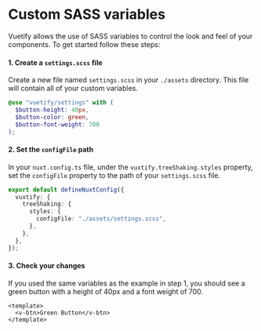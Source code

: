 # Custom SASS variables 

Vuetify allows the use of SASS variables to control the look and feel of your components. To get started follow these steps:

#### 1. Create a `settings.scss` file

Create a new file named `settings.scss` in your `./assets` directory. This file will contain all of your custom variables.

```scss [./assets/settings.scss]
@use "vuetify/settings" with (
  $button-height: 40px,
  $button-color: green,
  $button-font-weight: 700
);
```

#### 2. Set the `configFile` path

In your `nuxt.config.ts` file, under the `vuxtify.treeShaking.styles` property, set the `configFile` property to the path of your `settings.scss` file.

```ts [nuxt.config.ts]
export default defineNuxtConfig({
  vuxtify: {
    treeShaking: {
      styles: {
        configFile: "./assets/settings.scss",
      },
    },
  },
});
```

#### 3. Check your changes

If you used the same variables as the example in step 1, you should see a green button with a height of 40px and a font weight of 700.

```vue [./pages/index.vue]
<template>
  <v-btn>Green Button</v-btn>
</template>
```



